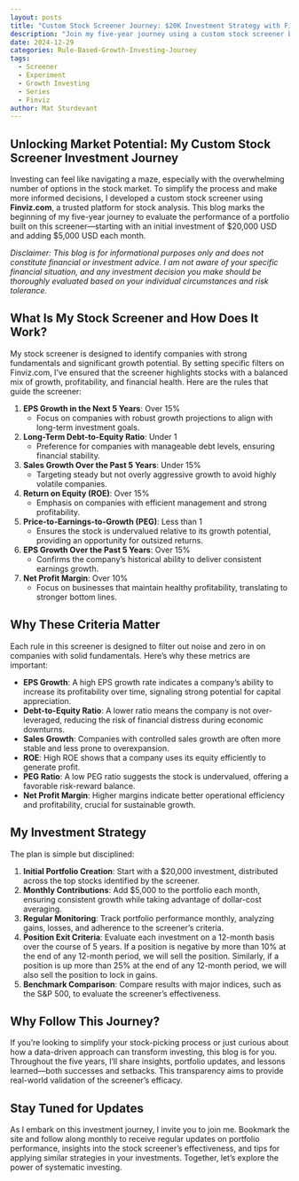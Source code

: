 ```yaml
---
layout: posts
title: "Custom Stock Screener Journey: $20K Investment Strategy with Finviz.com"
description: "Join my five-year journey using a custom stock screener built with Finviz.com. Follow the $20K investment strategy designed to identify high-growth, profitable stocks."
date: 2024-12-29
categories: Rule-Based-Growth-Investing-Journey
tags:
  - Screener
  - Experiment
  - Growth Investing
  - Series
  - Finviz
author: Mat Sturdevant
---
```


## Unlocking Market Potential: My Custom Stock Screener Investment Journey

Investing can feel like navigating a maze, especially with the overwhelming number of options in the stock market. To simplify the process and make more informed decisions, I developed a custom stock screener using **Finviz.com**, a trusted platform for stock analysis. This blog marks the beginning of my five-year journey to evaluate the performance of a portfolio built on this screener—starting with an initial investment of $20,000 USD and adding $5,000 USD each month.

*Disclaimer: This blog is for informational purposes only and does not constitute financial or investment advice. I am not aware of your specific financial situation, and any investment decision you make should be thoroughly evaluated based on your individual circumstances and risk tolerance.*

## What Is My Stock Screener and How Does It Work?

My stock screener is designed to identify companies with strong fundamentals and significant growth potential. By setting specific filters on Finviz.com, I’ve ensured that the screener highlights stocks with a balanced mix of growth, profitability, and financial health. Here are the rules that guide the screener:

1. **EPS Growth in the Next 5 Years**: Over 15%
   - Focus on companies with robust growth projections to align with long-term investment goals.
2. **Long-Term Debt-to-Equity Ratio**: Under 1
   - Preference for companies with manageable debt levels, ensuring financial stability.
3. **Sales Growth Over the Past 5 Years**: Under 15%
   - Targeting steady but not overly aggressive growth to avoid highly volatile companies.
4. **Return on Equity (ROE)**: Over 15%
   - Emphasis on companies with efficient management and strong profitability.
5. **Price-to-Earnings-to-Growth (PEG)**: Less than 1
   - Ensures the stock is undervalued relative to its growth potential, providing an opportunity for outsized returns.
6. **EPS Growth Over the Past 5 Years**: Over 15%
   - Confirms the company’s historical ability to deliver consistent earnings growth.
7. **Net Profit Margin**: Over 10%
   - Focus on businesses that maintain healthy profitability, translating to stronger bottom lines.

## Why These Criteria Matter

Each rule in this screener is designed to filter out noise and zero in on companies with solid fundamentals. Here’s why these metrics are important:

- **EPS Growth**: A high EPS growth rate indicates a company’s ability to increase its profitability over time, signaling strong potential for capital appreciation.
- **Debt-to-Equity Ratio**: A lower ratio means the company is not over-leveraged, reducing the risk of financial distress during economic downturns.
- **Sales Growth**: Companies with controlled sales growth are often more stable and less prone to overexpansion.
- **ROE**: High ROE shows that a company uses its equity efficiently to generate profit.
- **PEG Ratio**: A low PEG ratio suggests the stock is undervalued, offering a favorable risk-reward balance.
- **Net Profit Margin**: Higher margins indicate better operational efficiency and profitability, crucial for sustainable growth.

## My Investment Strategy

The plan is simple but disciplined:

1. **Initial Portfolio Creation**: Start with a $20,000 investment, distributed across the top stocks identified by the screener.
2. **Monthly Contributions**: Add $5,000 to the portfolio each month, ensuring consistent growth while taking advantage of dollar-cost averaging.
3. **Regular Monitoring**: Track portfolio performance monthly, analyzing gains, losses, and adherence to the screener’s criteria.
4. **Position Exit Criteria**: Evaluate each investment on a 12-month basis over the course of 5 years. If a position is negative by more than 10% at the end of any 12-month period, we will sell the position. Similarly, if a position is up more than 25% at the end of any 12-month period, we will also sell the position to lock in gains.
5. **Benchmark Comparison**: Compare results with major indices, such as the S&P 500, to evaluate the screener’s effectiveness.

## Why Follow This Journey?

If you’re looking to simplify your stock-picking process or just curious about how a data-driven approach can transform investing, this blog is for you. Throughout the five years, I’ll share insights, portfolio updates, and lessons learned—both successes and setbacks. This transparency aims to provide real-world validation of the screener’s efficacy.

## Stay Tuned for Updates

As I embark on this investment journey, I invite you to join me. Bookmark the site and follow along monthly to receive regular updates on portfolio performance, insights into the stock screener’s effectiveness, and tips for applying similar strategies in your investments. Together, let’s explore the power of systematic investing.
